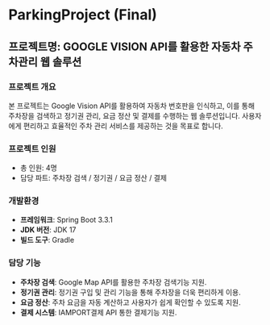 # ParkingProject (Final)

## 프로젝트명: GOOGLE VISION API를 활용한 자동차 주차관리 웹 솔루션

### 프로젝트 개요
본 프로젝트는 Google Vision API를 활용하여 자동차 번호판을 인식하고, 이를 통해 주차장을 검색하고 정기권 관리, 요금 정산 및 결제를 수행하는 웹 솔루션입니다. 사용자에게 편리하고 효율적인 주차 관리 서비스를 제공하는 것을 목표로 합니다.

### 프로젝트 인원
- 총 인원: 4명
- 담당 파트: 주차장 검색 / 정기권 / 요금 정산 / 결제

### 개발환경
- **프레임워크**: Spring Boot 3.3.1
- **JDK 버전**: JDK 17
- **빌드 도구**: Gradle

### 담당 기능
- **주차장 검색**: Google Map API를 활용한 주차장 검색기능 지원.
- **정기권 관리**: 정기권 구입 및 관리 기능을 통해 주차장을 더욱 편리하게 이용.
- **요금 정산**: 주차 요금을 자동 계산하고 사용자가 쉽게 확인할 수 있도록 지원.
- **결제 시스템**: IAMPORT결제 API 통한 결제기능 지원.

